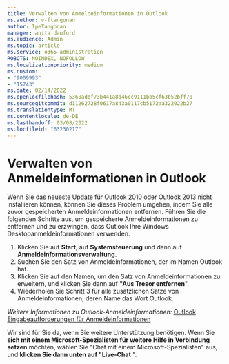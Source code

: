 ```yaml
---
title: Verwalten von Anmeldeinformationen in Outlook
ms.author: v-ftangonan
author: IpeTangonan
manager: anita.danford
ms.audience: Admin
ms.topic: article
ms.service: o365-administration
ROBOTS: NOINDEX, NOFOLLOW
ms.localizationpriority: medium
ms.custom:
- "9009993"
- "15743"
ms.date: 02/14/2022
ms.openlocfilehash: 5368addf73b441a8d46cc9111bb5cf63b52bff70
ms.sourcegitcommit: d11262728f0617a843a0117cb5172aa322022b27
ms.translationtype: MT
ms.contentlocale: de-DE
ms.lasthandoff: 03/08/2022
ms.locfileid: "63230217"
---
```

# <a name="managing-credentials-in-outlook"></a>Verwalten von Anmeldeinformationen in Outlook

Wenn Sie das neueste Update für Outlook 2010 oder Outlook 2013 nicht installieren können, können Sie dieses Problem umgehen, indem Sie alle zuvor gespeicherten Anmeldeinformationen entfernen. Führen Sie die folgenden Schritte aus, um gespeicherte Anmeldeinformationen zu entfernen und zu erzwingen, dass Outlook Ihre Windows Desktopanmeldeinformationen verwenden.

1. Klicken Sie auf **Start**, auf **Systemsteuerung** und dann auf **Anmeldeinformationsverwaltung**.
2. Suchen Sie den Satz von Anmeldeinformationen, der im Namen Outlook hat.
3. Klicken Sie auf den Namen, um den Satz von Anmeldeinformationen zu erweitern, und klicken Sie dann auf **"Aus Tresor entfernen**".
4. Wiederholen Sie Schritt 3 für alle zusätzlichen Sätze von Anmeldeinformationen, deren Name das Wort Outlook.

*Weitere Informationen zu Outlook-Anmeldeinformationen:* [Outlook Eingabeaufforderungen für Anmeldeinformationen](https://docs.microsoft.com/outlook/troubleshoot/authentication/outlook-prompts-credentials)

Wir sind für Sie da, wenn Sie weitere Unterstützung benötigen. Wenn Sie **sich mit einem Microsoft-Spezialisten für weitere Hilfe in Verbindung setzen** möchten, wählen Sie "Chat mit einem Microsoft-Spezialisten" aus, und **klicken Sie dann unten auf "Live-Chat** ".
